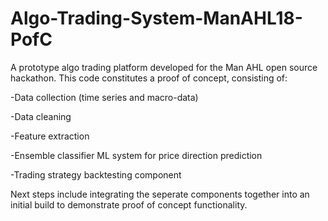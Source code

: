 # Algo-Trading-System-ManAHL18-PofC

A prototype algo trading platform developed for the Man AHL open source hackathon. This code constitutes a proof of concept, consisting of: 

-Data collection (time series and macro-data) 

-Data cleaning 

-Feature extraction 

-Ensemble classifier ML system for price direction prediction 

-Trading strategy backtesting component 


Next steps include integrating the seperate components together into an initial build to demonstrate proof of concept functionality. 

